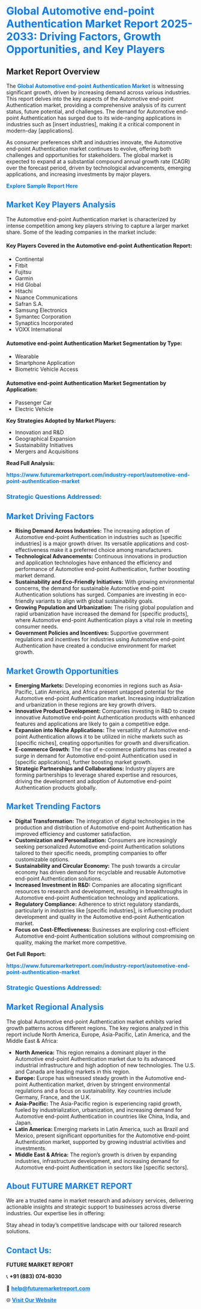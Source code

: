 <h1 style="color: #007BFF;">Global Automotive end-point Authentication Market Report 2025-2033: Driving Factors, Growth Opportunities, and Key Players</h1>

<section id="overview">
<h2>Market Report Overview</h2>
<p>The <a href="https://www.futuremarketreport.com/industry-report/automotive-end-point-authentication-market" style="color: #007BFF; text-decoration: none;"><strong>Global Automotive end-point Authentication Market</strong></a> is witnessing significant growth, driven by increasing demand across various industries. This report delves into the key aspects of the Automotive end-point Authentication market, providing a comprehensive analysis of its current status, future potential, and challenges. The demand for Automotive end-point Authentication has surged due to its wide-ranging applications in industries such as [insert industries], making it a critical component in modern-day [applications].</p>
<p>As consumer preferences shift and industries innovate, the Automotive end-point Authentication market continues to evolve, offering both challenges and opportunities for stakeholders. The global market is expected to expand at a substantial compound annual growth rate (CAGR) over the forecast period, driven by technological advancements, emerging applications, and increasing investments by major players.</p>
</section>

<section id="overview">
<p><a href="https://www.futuremarketreport.com/request-sample/reportId=48615" style="color: #007BFF; text-decoration: none;"><strong>Explore Sample Report Here</strong></a></p>
</section>

<section id="key-players">
<h2 style="color: #007BFF;">Market Key Players Analysis</h2>
<p>The Automotive end-point Authentication market is characterized by intense competition among key players striving to capture a larger market share. Some of the leading companies in the market include:</p>
<h4>Key Players Covered in the Automotive end-point Authentication Report:</h4>
<ul><li>Continental</li><li>Fitbit</li><li>Fujitsu</li><li>Garmin</li><li>Hid Global</li><li>Hitachi</li><li>Nuance Communications</li><li>Safran S.A.</li><li>Samsung Electronics</li><li>Symantec Corporation</li><li>Synaptics Incorporated</li><li>VOXX International</li></ul>
<h4>Automotive end-point Authentication Market Segmentation by Type:</h4>
<ul><li>Wearable</li><li>Smartphone Application</li><li>Biometric Vehicle Access</li></ul>

<h4>Automotive end-point Authentication Market Segmentation by Application:</h4>
<ul><li>Passenger Car</li><li>Electric Vehicle</li></ul>
<p><strong>Key Strategies Adopted by Market Players:</strong></p>
<ul>
<li>Innovation and R&D</li>
<li>Geographical Expansion</li>
<li>Sustainability Initiatives</li>
<li>Mergers and Acquisitions</li>
</ul>
</section>

<section>
<p><strong>Read Full Analysis: </strong></p><a href="https://www.futuremarketreport.com/industry-report/automotive-end-point-authentication-market" style="color: #007BFF; text-decoration: none;"><strong>https://www.futuremarketreport.com/industry-report/automotive-end-point-authentication-market</strong></a>
<h3 style="color: #007BFF;">Strategic Questions Addressed:</h3>
</section>

<section id="driving-factors">
<h2 style="color: #007BFF;">Market Driving Factors</h2>
<ul>
<li><strong>Rising Demand Across Industries:</strong> The increasing adoption of Automotive end-point Authentication in industries such as [specific industries] is a major growth driver. Its versatile applications and cost-effectiveness make it a preferred choice among manufacturers.</li>
<li><strong>Technological Advancements:</strong> Continuous innovations in production and application technologies have enhanced the efficiency and performance of Automotive end-point Authentication, further boosting market demand.</li>
<li><strong>Sustainability and Eco-Friendly Initiatives:</strong> With growing environmental concerns, the demand for sustainable Automotive end-point Authentication solutions has surged. Companies are investing in eco-friendly variants to align with global sustainability goals.</li>
<li><strong>Growing Population and Urbanization:</strong> The rising global population and rapid urbanization have increased the demand for [specific products], where Automotive end-point Authentication plays a vital role in meeting consumer needs.</li>
<li><strong>Government Policies and Incentives:</strong> Supportive government regulations and incentives for industries using Automotive end-point Authentication have created a conducive environment for market growth.</li>
</ul>
</section>

<section id="growth-opportunities">
<h2 style="color: #007BFF;">Market Growth Opportunities</h2>
<ul>
<li><strong>Emerging Markets:</strong> Developing economies in regions such as Asia-Pacific, Latin America, and Africa present untapped potential for the Automotive end-point Authentication market. Increasing industrialization and urbanization in these regions are key growth drivers.</li>
<li><strong>Innovative Product Development:</strong> Companies investing in R&D to create innovative Automotive end-point Authentication products with enhanced features and applications are likely to gain a competitive edge.</li>
<li><strong>Expansion into Niche Applications:</strong> The versatility of Automotive end-point Authentication allows it to be utilized in niche markets such as [specific niches], creating opportunities for growth and diversification.</li>
<li><strong>E-commerce Growth:</strong> The rise of e-commerce platforms has created a surge in demand for Automotive end-point Authentication used in [specific applications], further boosting market growth.</li>
<li><strong>Strategic Partnerships and Collaborations:</strong> Industry players are forming partnerships to leverage shared expertise and resources, driving the development and adoption of Automotive end-point Authentication products globally.</li>
</ul>
</section>

<section id="trending-factors">
<h2 style="color: #007BFF;">Market Trending Factors</h2>
<ul>
<li><strong>Digital Transformation:</strong> The integration of digital technologies in the production and distribution of Automotive end-point Authentication has improved efficiency and customer satisfaction.</li>
<li><strong>Customization and Personalization:</strong> Consumers are increasingly seeking personalized Automotive end-point Authentication solutions tailored to their specific needs, prompting companies to offer customizable options.</li>
<li><strong>Sustainability and Circular Economy:</strong> The push towards a circular economy has driven demand for recyclable and reusable Automotive end-point Authentication solutions.</li>
<li><strong>Increased Investment in R&D:</strong> Companies are allocating significant resources to research and development, resulting in breakthroughs in Automotive end-point Authentication technology and applications.</li>
<li><strong>Regulatory Compliance:</strong> Adherence to strict regulatory standards, particularly in industries like [specific industries], is influencing product development and quality in the Automotive end-point Authentication market.</li>
<li><strong>Focus on Cost-Effectiveness:</strong> Businesses are exploring cost-efficient Automotive end-point Authentication solutions without compromising on quality, making the market more competitive.</li>
</ul>
</section>

<section>
<p><strong>Get Full Report: </strong></p><a href="https://www.futuremarketreport.com/industry-report/automotive-end-point-authentication-market" style="color: #007BFF; text-decoration: none;"><strong>https://www.futuremarketreport.com/industry-report/automotive-end-point-authentication-market</strong></a>
<h3 style="color: #007BFF;">Strategic Questions Addressed:</h3>
</section>


<section id="regional-analysis">
<h2 style="color: #007BFF;">Market Regional Analysis</h2>
<p>The global Automotive end-point Authentication market exhibits varied growth patterns across different regions. The key regions analyzed in this report include North America, Europe, Asia-Pacific, Latin America, and the Middle East & Africa:</p>
<ul>
<li><strong>North America:</strong> This region remains a dominant player in the Automotive end-point Authentication market due to its advanced industrial infrastructure and high adoption of new technologies. The U.S. and Canada are leading markets in this region.</li>
<li><strong>Europe:</strong> Europe has witnessed steady growth in the Automotive end-point Authentication market, driven by stringent environmental regulations and a focus on sustainability. Key countries include Germany, France, and the U.K.</li>
<li><strong>Asia-Pacific:</strong> The Asia-Pacific region is experiencing rapid growth, fueled by industrialization, urbanization, and increasing demand for Automotive end-point Authentication in countries like China, India, and Japan.</li>
<li><strong>Latin America:</strong> Emerging markets in Latin America, such as Brazil and Mexico, present significant opportunities for the Automotive end-point Authentication market, supported by growing industrial activities and investments.</li>
<li><strong>Middle East & Africa:</strong> The region’s growth is driven by expanding industries, infrastructure development, and increasing demand for Automotive end-point Authentication in sectors like [specific sectors].</li>
</ul>
</section>

<footer>
<h2 style="color: #007BFF;">About FUTURE MARKET REPORT</h2>
<p>We are a trusted name in market research and advisory services, delivering actionable insights and strategic support to businesses across diverse industries. Our expertise lies in offering:</p>

<p>Stay ahead in today’s competitive landscape with our tailored research solutions.</p>

<h2 style="color: #007BFF;">Contact Us:</h2>
<p><strong>FUTURE MARKET REPORT</strong></p>
<p>📞 <strong>+91 (883) 074-8030</strong></p>
<p>📧 <strong><a href="mailto:help@futuremarketreport.com" style="color: #007BFF;">help@futuremarketreport.com</a></strong></p>
<p>🌐 <strong><a href="https://www.futuremarketreport.com/" style="color: #007BFF;">Visit Our Website</a></strong></p>
</footer>